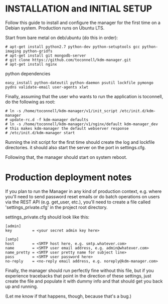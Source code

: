 #   INSTALLATION and INITIAL SETUP  #
Follow this guide to install and configure the manager for the first time on a
Debian system. Production runs on Ubuntu LTS.  

Start from bare metal on deb/ubuntu (do this in order):

    # apt-get install python2.7 python-dev python-setuptools gcc python-imaging python-gridfs  
    # apt-get install git mongodb-server  
    # git clone https://github.com/toconnell/kdm-manager.git 
    # apt-get install nginx  


python dependencies

    easy_install python-dateutil python-daemon psutil lockfile pymongo pydns validate-email user-agents xlwt

Finally, assuming that the user who wants to run the application is toconnell,
do the following as root:

    # ln -s /home/toconnell/kdm-manager/v1/init_script /etc/init.d/kdm-manager  
    # update-rc.d -f kdm-manager defaults  
    # ln -s /home/toconnell/kdm-manager/v1/nginx/default kdm-manager_dev			# this makes kdm-manager the default webserver response  
    # /etc/init.d/kdm-manager start  

Running the init script for the first time should create the log and lockfile
directories. it should also start the server on the port in settings.cfg.  

Following that, the manager should start on system reboot.

#   Production deployment notes    #
If you plan to run the Manager in any kind of production context, e.g. where
you'll need to send password reset emails or do batch operations on users via the
REST API (e.g. get_user, etc.), you'll need to create a file called 
'settings_private.cfg' in the project root directory.

settings_private.cfg should look like this:

    [admin]
    key         = <your secret admin key here>

    [smtp]
    host        = <SMTP host here, e.g. smtp.whatever.com>
    name        = <SMTP user email address, e.g. admin@whatever.com>
    name_pretty = <SMTP user pretty name for subject line>
    pass        = <SMTP user password here>
    no-reply    = <no-reply email address, e.g. noreply@kdm-manager.com>

Finally, the manager should run perfectly fine without this file, but if you
experience tracebacks that point in the direction of these settings, just create
the file and populate it with dummy info and that should get you back up and
running.

(Let me know if that happens, though, because that's a bug.)

